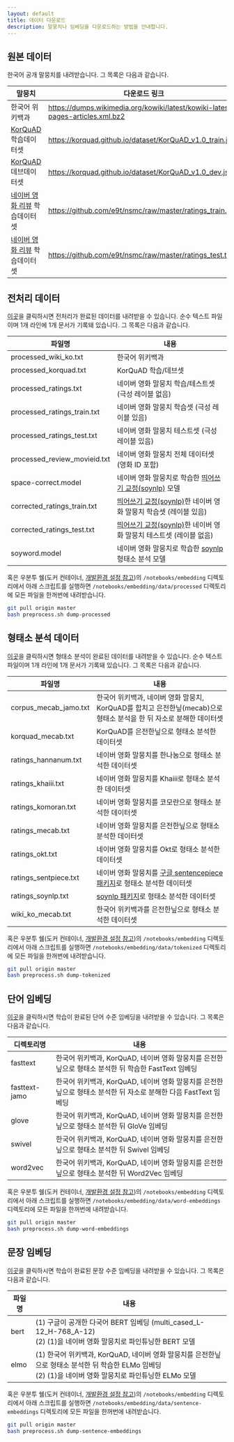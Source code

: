```yaml
---
layout: default
title: 데이터 다운로드
description: 말뭉치나 임베딩을 다운로드하는 방법을 안내합니다. 
---
```




## 원본 데이터

한국어 공개 말뭉치를 내려받습니다. 그 목록은 다음과 같습니다.

| 말뭉치                                                       | 다운로드 링크                                                |
| ------------------------------------------------------------ | ------------------------------------------------------------ |
| 한국어 위키백과                                              | https://dumps.wikimedia.org/kowiki/latest/kowiki-latest-pages-articles.xml.bz2 |
| [KorQuAD](https://korquad.github.io) 학습데이터셋            | https://korquad.github.io/dataset/KorQuAD_v1.0_train.json    |
| [KorQuAD](https://korquad.github.io) 데브데이터셋            | https://korquad.github.io/dataset/KorQuAD_v1.0_dev.json      |
| [네이버 영화 리뷰](https://github.com/e9t/nsmc) 학습데이터셋 | https://github.com/e9t/nsmc/raw/master/ratings_train.txt     |
| [네이버 영화 리뷰](https://github.com/e9t/nsmc) 학습데이터셋 | https://github.com/e9t/nsmc/raw/master/ratings_test.txt      |





## 전처리 데이터

[이곳](https://drive.google.com/open?id=1oO5v6YqNlKTq0vWfjME3SiLXAYCMAmkc)을 클릭하시면 전처리가 완료된 데이터를 내려받을 수 있습니다. 순수 텍스트 파일이며 1개 라인에 1개 문서가 기록돼 있습니다. 그 목록은 다음과 같습니다.

| 파일명                       | 내용                                                         |
| ---------------------------  | ------------------------------------------------------------ |
| processed_wiki_ko.txt        | 한국어 위키백과                                              |
| processed_korquad.txt        | KorQuAD 학습/데브셋                                          |
| processed_ratings.txt        | 네이버 영화 말뭉치 학습/테스트셋 (극성 레이블 없음)               |
| processed_ratings_train.txt  | 네이버 영화 말뭉치 학습셋 (극성 레이블 있음)                      |
| processed_ratings_test.txt   | 네이버 영화 말뭉치 테스트셋 (극성 레이블 있음)                    |
| processed_review_movieid.txt | 네이버 영화 말뭉치 전체 데이터셋 (영화 ID 포함)                  |
| space-correct.model          | 네이버 영화 말뭉치로 학습한 [띄어쓰기 교정(soynlp)](https://github.com/lovit/soynlp) 모델 |
| corrected_ratings_train.txt  | [띄어쓰기 교정(soynlp)](https://github.com/lovit/soynlp)한 네이버 영화 말뭉치 학습셋 (레이블 있음) |
| corrected_ratings_test.txt   | [띄어쓰기 교정(soynlp)](https://github.com/lovit/soynlp)한 네이버 영화 말뭉치 테스트셋 (레이블 없음) |
| soyword.model                | 네이버 영화 말뭉치로 학습한 [soynlp](https://github.com/lovit/soynlp) 형태소 분석 모델 |

혹은 우분투 쉘(도커 컨테이너, [개발환경 설정 참고](https://ratsgo.github.io/embedding/environment.html))의 `/notebooks/embedding` 디렉토리에서 아래 스크립트를 실행하면 `/notebooks/embedding/data/processed` 디렉토리에 모든 파일을 한꺼번에 내려받습니다.

```bash
git pull origin master
bash preprocess.sh dump-processed
```





## 형태소 분석 데이터

[이곳](https://drive.google.com/open?id=1QEdjvT0Jpqmz9F57ATmjy3i016kdcURq)을 클릭하시면 형태소 분석이 완료된 데이터를 내려받을 수 있습니다. 순수 텍스트 파일이며 1개 라인에 1개 문서가 기록돼 있습니다. 그 목록은 다음과 같습니다.

| 파일명                | 내용                                                         |
| --------------------- | ------------------------------------------------------------ |
| corpus_mecab_jamo.txt | 한국어 위키백과, 네이버 영화 말뭉치, KorQuAD를 합치고 은전한닢(mecab)으로 형태소 분석을 한 뒤 자소로 분해한 데이터셋 |
| korquad_mecab.txt     | KorQuAD를 은전한닢으로 형태소 분석한 데이터셋                |
| ratings_hannanum.txt  | 네이버 영화 말뭉치를 한나눔으로 형태소 분석한 데이터셋       |
| ratings_khaiii.txt    | 네이버 영화 말뭉치를 Khaiii로 형태소 분석한 데이터셋         |
| ratings_komoran.txt   | 네이버 영화 말뭉치를 코모란으로 형태소 분석한 데이터셋       |
| ratings_mecab.txt     | 네이버 영화 말뭉치를 은전한닢으로 형태소 분석한 데이터셋     |
| ratings_okt.txt       | 네이버 영화 말뭉치를 Okt로 형태소 분석한 데이터셋            |
| ratings_sentpiece.txt | 네이버 영화 말뭉치를 [구글 sentencepiece 패키지](https://github.com/google/sentencepiece)로 형태소 분석한 데이터셋 |
| ratings_soynlp.txt    | [soynlp 패키지](https://github.com/lovit/soynlp)로 형태소 분석한 데이터셋 |
| wiki_ko_mecab.txt     | 한국어 위키백과를 은전한닢으로 형태소 분석한 데이터셋        |

혹은 우분투 쉘(도커 컨테이너, [개발환경 설정 참고](https://ratsgo.github.io/embedding/environment.html))의 `/notebooks/embedding` 디렉토리에서 아래 스크립트를 실행하면 `/notebooks/embedding/data/tokenized` 디렉토리에 모든 파일을 한꺼번에 내려받습니다.

```bash
git pull origin master
bash preprocess.sh dump-tokenized
```





## 단어 임베딩

[이곳](https://drive.google.com/open?id=1gpOaOl0BcUvYpgoOA2JpZY2z-BUhuBLX)을 클릭하시면 학습이 완료된 단어 수준 임베딩을 내려받을 수 있습니다. 그 목록은 다음과 같습니다.

| 디렉토리명    | 내용                                                         |
| ------------- | ------------------------------------------------------------ |
| fasttext      | 한국어 위키백과, KorQuAD, 네이버 영화 말뭉치를 은전한닢으로 형태소 분석한 뒤 학습한 FastText 임베딩 |
| fasttext-jamo | 한국어 위키백과, KorQuAD, 네이버 영화 말뭉치를 은전한닢으로 형태소 분석한 뒤 자소로 분해한 다음 FastText 임베딩 |
| glove         | 한국어 위키백과, KorQuAD, 네이버 영화 말뭉치를 은전한닢으로 형태소 분석한 뒤 GloVe 임베딩 |
| swivel        | 한국어 위키백과, KorQuAD, 네이버 영화 말뭉치를 은전한닢으로 형태소 분석한 뒤 Swivel 임베딩 |
| word2vec      | 한국어 위키백과, KorQuAD, 네이버 영화 말뭉치를 은전한닢으로 형태소 분석한 뒤 Word2Vec 임베딩 |

혹은 우분투 쉘(도커 컨테이너, [개발환경 설정 참고](https://ratsgo.github.io/embedding/environment.html))의 `/notebooks/embedding` 디렉토리에서 아래 스크립트를 실행하면 `/notebooks/embedding/data/word-embeddings` 디렉토리에 모든 파일을 한꺼번에 내려받습니다.

```bash
git pull origin master
bash preprocess.sh dump-word-embeddings
```





## 문장 임베딩

[이곳](https://drive.google.com/open?id=1y_58tgW4S9ujOrwUs9oUtLMM6MfGhctr)을 클릭하시면 학습이 완료된 문장 수준 임베딩을 내려받을 수 있습니다. 그 목록은 다음과 같습니다.

| 파일명  | 내용                                                         |
| ------- | ------------------------------------------------------------ |
| bert    | (1) 구글이 공개한 다국어 BERT 임베딩 (multi_cased_L-12_H-768_A-12)<br />(2) (1)을 네이버 영화 말뭉치로 파인튜닝한 BERT 모델 |
| elmo    | (1) 한국어 위키백과, KorQuAD, 네이버 영화 말뭉치를 은전한닢으로 형태소 분석한 뒤 학습한 ELMo 임베딩<br />(2) (1)을 네이버 영화 말뭉치로 파인튜닝한 ELMo 모델 |

혹은 우분투 쉘(도커 컨테이너, [개발환경 설정 참고](https://ratsgo.github.io/embedding/environment.html))의 `/notebooks/embedding` 디렉토리에서 아래 스크립트를 실행하면 `/notebooks/embedding/data/sentence-embeddings` 디렉토리에 모든 파일을 한꺼번에 내려받습니다.

```bash
git pull origin master
bash preprocess.sh dump-sentence-embeddings
```

